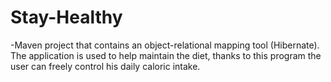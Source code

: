 # Stay-Healthy
-Maven project that contains an object-relational mapping tool (Hibernate). The application is used to help maintain the diet, thanks to this program the user can freely control his daily caloric intake.

